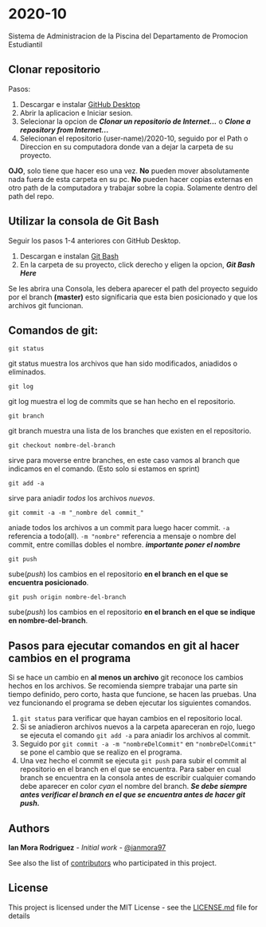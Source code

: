 # **2020-10**
Sistema de Administracion de la Piscina del Departamento de Promocion Estudiantil

## Clonar repositorio

Pasos:
1. Descargar e instalar [GitHub Desktop](https://desktop.github.com/) 
2. Abrir la aplicacion e Iniciar sesion.
3. Selecionar la opcion de ***Clonar un repositorio de Internet...*** o ***Clone a repository from Internet...***
4. Selecionan el repositorio (user-name)/2020-10, seguido por el Path o Direccion en su computadora
donde van a dejar la carpeta de su proyecto.

**OJO**, solo tiene que hacer eso una vez.
**No** pueden mover absolutamente nada fuera de esta carpeta en su pc.
**No** pueden hacer copias externas en otro path de la computadora y trabajar sobre la copia. Solamente dentro del path del repo.

## Utilizar la consola de Git Bash 

Seguir los pasos 1-4 anteriores con GitHub Desktop.
1. Descargan e instalan [Git Bash](https://git-scm.com/downloads)
2. En la carpeta de su proyecto, click derecho y eligen la opcion, ***Git Bash Here***

Se les abrira una Consola, les debera aparecer el path del proyecto seguido por el branch **(master)** esto significaria
que esta bien posicionado y que los archivos git funcionan.

## Comandos de git:
```
git status
```
git status muestra los archivos que han sido modificados, aniadidos o eliminados.
```
git log
```
git log muestra el log de commits que se han hecho en el repositorio.
```
git branch
```
git branch muestra una lista de los branches que existen en el repositorio.
```
git checkout nombre-del-branch
```
sirve para moverse entre branches, en este caso vamos al branch que indicamos en el comando. (Esto solo si estamos en sprint)
```
git add -a
```
sirve para aniadir _todos_ los archivos _nuevos_.
```
git commit -a -m "_nombre del commit_"
```
aniade todos los archivos a un commit para luego hacer commit. ```-a``` referencia a todo(all).
```-m "nombre"``` referencia a mensaje o nombre del commit, entre comillas dobles el nombre. ***importante poner el nombre***
```
git push
```
sube(_push_) los cambios en el repositorio **en el branch en el que se encuentra posicionado**.
```
git push origin nombre-del-branch
```
sube(_push_) los cambios en el repositorio **en el branch en el que se indique en nombre-del-branch**.

## Pasos para ejecutar comandos en git al hacer cambios en el programa

Si se hace un cambio en **al menos un archivo** git reconoce los cambios hechos en los archivos. Se recomienda siempre trabajar
una parte sin tiempo definido, pero corto, hasta que funcione, se hacen las pruebas. Una vez funcionando el programa se deben ejecutar los siguientes comandos.

1. ```git status``` para verificar que hayan cambios en el repositorio local.
2. Si se aniadieron archivos nuevos a la carpeta apareceran en rojo, luego se ejecuta el comando ```git add -a``` para aniadir los archivos al commit. 
3. Seguido por ```git commit -a -m "nombreDelCommit"``` en ```"nombreDelCommit"``` se pone el cambio que se realizo en el programa.
4. Una vez hecho el commit se ejecuta ```git push``` para subir el commit al repositorio en el branch en el que se encuentra. Para saber en cual branch se encuentra en la consola antes de escribir cualquier comando debe aparecer en color _cyan_ el nombre del branch. ***Se debe siempre antes verificar el branch en el que se encuentra antes de hacer git push.***



## Authors

 **Ian Mora Rodriguez** - *Initial work* - [@ianmora97](https://github.com/ianmora97)

See also the list of [contributors](https://github.com/ianmora97/2020-10/contributors) who participated in this project.

## License

This project is licensed under the MIT License - see the [LICENSE.md](LICENSE.md) file for details

